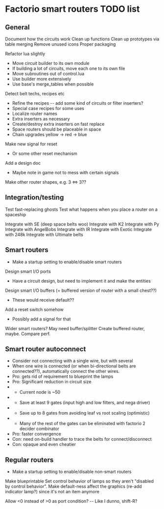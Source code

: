 # Factorio smart routers TODO list

## General
Document how the circuits work
Clean up functions
Clean up prototypes via table merging
Remove unused icons
Proper packaging

Refactor lua slightly
* Move circuit builder to its own module
* If building a lot of circuits, move each one to its own file
* Move subroutines out of control.lua
* Use builder more extensively
* Use base's merge_tables when possible

Detect belt techs, recipes etc
* Refine the recipes -- add some kind of circuits or filter inserters?
* Special case recipes for some uses
* Localize router names
* Extra inserters as necessary
* Create/destroy extra inserters on fast replace
* Space routers should be placeable in space
* Chain upgrades yellow -> red -> blue

Make new signal for reset
* Or some other reset mechanism

Add a design doc
* Maybe note in game not to mess with certain signals

Make other router shapes, e.g. 3 <=> 3??

## Integration/testing

Test fast-replacing ghosts
Test what happens when you place a router on a spaceship

Integrate with SE (deep space belts woo)
Integrate with K2
Integrate with Py
Integrate with AngelBobs
Integrate with IR
Integrate with Exotic
Integrate with 248k
Integrate with Ultimate belts

## Smart routers
* Make a startup setting to enable/disable smart routers

Design smart I/O ports
* Have a circuit design, but need to implement it and make the entities

Design smart I/O buffers (= buffered version of router with a small chest??)
* These would receive default??

Add a reset switch somehow
* Possibly add a signal for that

Wider smart routers?  May need buffer/splitter
Create buffered router, maybe.  Compare perf.

## Smart router autoconnect
* Consider not connecting with a single wire, but with several
* When one wire is connected (or when bi-directional belts are connected??), automatically connect the other wires.
* Pro: gets rid of requirement to blueprint the lamps
* Pro: Significant reduction in circuit size
* * Current node is ~50
* * Save at least 9 gates (input high and low filters, and nega driver)
* * Save up to 8 gates from avoiding leaf vs root scaling (optimistic)
* * Many of the rest of the gates can be eliminated with factorio 2 decider combinator
* Pro: faster convergence
* Con: need on-build handler to trace the belts for connect/disconnect
* Con: opaque and even cheatier

## Regular routers
* Make a startup setting to enable/disable non-smart routers

Make blueprintable
Set control behavior of lamps so they aren't "disabled by control behavior".
Make default-ness affect the graphics (re-add indicator lamp?) since it's not an item anymore

Allow <0 instead of >0 as port condition?
-- Like I dunno, shift-R?
